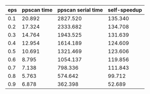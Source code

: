 eps | ppscan time | ppscan serial time | self-speedup 
--- | --- | --- | ---
0.1 | 20.892 | 2827.520 | 135.340
0.2 | 17.324 | 2333.682 | 134.708
0.3 | 14.764 | 1943.525 | 131.639
0.4 | 12.954 | 1614.189 | 124.609
0.5 | 10.691 | 1321.469 | 123.606
0.6 | 8.795 | 1054.137 | 119.856
0.7 | 7.138 | 798.336 | 111.843
0.8 | 5.763 | 574.642 | 99.712
0.9 | 6.878 | 362.398 | 52.689

